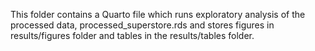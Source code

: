 This folder contains a Quarto file which runs exploratory analysis of the processed data, processed_superstore.rds and stores figures in results/figures folder and tables in the  results/tables folder. 
